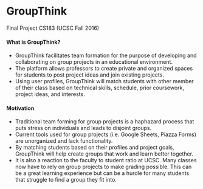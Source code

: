 # GroupThink
Final Project CS183 (UCSC Fall 2016)
#### What is GroupThink?
* GroupThink facilitates team formation for the purpose of developing and collaborating on group projects in an educational environment.
* The platform allows professors to create private and organized spaces for students to post project ideas and join existing projects.
* Using user profiles, GroupThink will match students with other member of their class based on technical skills, schedule, prior coursework, project ideas, and interests.

#### Motivation

* Traditional team forming for group projects is a haphazard process that puts stress on individuals and leads to disjoint groups.
* Current tools used for group projects (i.e. Google Sheets, Piazza Forms) are unorganized and lack functionality.
* By matching students based on their profiles and project goals, GroupThink will help create groups that work and learn better together.
* It is also a reaction to the faculty to student ratio at UCSC. Many classes now have to rely on group projects to make grading possible. This can be a great learning experience but can be a hurdle for many students that struggle to find a group they fit into.
